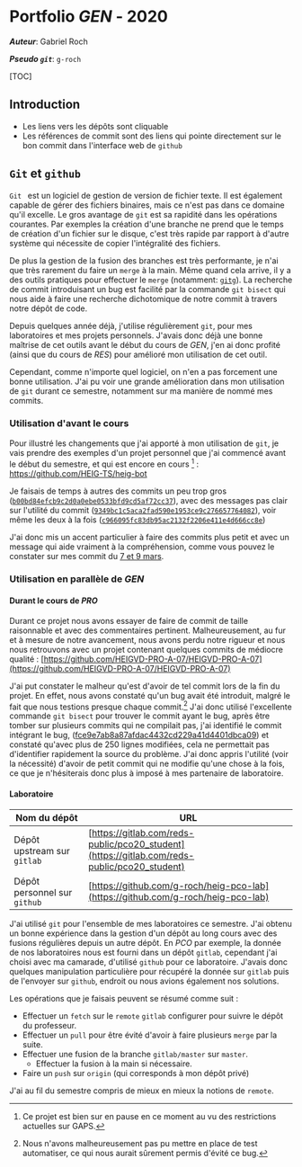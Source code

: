 # Portfolio *GEN* - 2020

***Auteur***: Gabriel Roch

***Pseudo `git`***: `g-roch`

[TOC]

## Introduction

- Les liens vers les dépôts sont cliquable 
- Les références de commit sont des liens qui pointe directement sur le bon commit dans l'interface web de `github`

## `Git` et `github`

`Git ` est un logiciel de gestion de version de fichier texte. Il est également capable de gérer des fichiers binaires, mais ce n'est pas dans ce domaine qu'il excelle. Le gros avantage de `git` est sa rapidité dans les opérations courantes. Par exemples la création d'une branche ne prend que le temps de création d'un fichier sur le disque, c'est très rapide par rapport à d'autre système qui nécessite de copier l'intégralité des fichiers.

De plus la gestion de la fusion des branches est très performante, je n'ai que très rarement du faire un `merge` à la main. Même quand cela arrive, il y a des outils pratiques pour effectuer le `merge` (notamment: [`gitg`](https://wiki.gnome.org/Apps/Gitg/)). La recherche de commit introduisant un bug est facilité par la commande `git bisect` qui nous aide à faire une recherche dichotomique de notre commit à travers notre dépôt de code.

Depuis quelques année déjà, j'utilise régulièrement `git`, pour mes laboratoires et mes projets personnels. J'avais donc déjà une bonne maîtrise de cet outils avant le début du cours de *GEN*, j'en ai donc profité (ainsi que du cours de *RES*) pour amélioré mon utilisation de cet outil.

Cependant, comme n'importe quel logiciel, on n'en a pas forcement une bonne utilisation. J'ai pu voir une grande amélioration dans mon utilisation de `git` durant ce semestre, notamment sur ma manière de nommé mes commits.

### Utilisation d'avant le cours

Pour illustré les changements que j'ai apporté à mon utilisation de `git`, je vais prendre des exemples d'un projet personnel que j'ai commencé avant le début du semestre, et qui est encore en cours [^1] : https://github.com/HEIG-TS/heig-bot

Je faisais de temps à autres des commits un peu trop gros ([`b00bd84efcb9c2d0a0ebe0533bfd9cd5af72cc37`](https://github.com/HEIG-TS/heig-bot/commit/b00bd84efcb9c2d0a0ebe0533bfd9cd5af72cc37)), avec des messages pas clair sur l'utilité du commit ([`9349bc1c5aca2fad590e1953ce9c276657764082`](https://github.com/HEIG-TS/heig-bot/commit/9349bc1c5aca2fad590e1953ce9c276657764082)), voir même les deux à la fois ([`c966095fc83db95ac2132f2206e411e4d666cc8e`](https://github.com/HEIG-TS/heig-bot/commit/c966095fc83db95ac2132f2206e411e4d666cc8e))

J'ai donc mis un accent particulier à faire des commits plus petit et avec un message qui aide vraiment à la compréhension, comme vous pouvez le constater sur mes commit du [7 et 9 mars](https://github.com/HEIG-TS/heig-bot/commits/master).

### Utilisation en parallèle de *GEN*

#### Durant le cours de *PRO*

Durant ce projet nous avons essayer de faire de commit de taille raisonnable et avec des commentaires pertinent. Malheureusement, au fur et à mesure de notre avancement, nous avons perdu notre rigueur et nous nous retrouvons avec un projet contenant quelques commits de médiocre qualité : [https://github.com/HEIGVD-PRO-A-07/HEIGVD-PRO-A-07](https://github.com/HEIGVD-PRO-A-07/HEIGVD-PRO-A-07)

J'ai put constater le malheur qu'est d'avoir de tel commit lors de la fin du projet. En effet, nous avons constaté qu'un bug avait été introduit, malgré le fait que nous testions presque chaque commit.[^2] J'ai donc utilisé l'excellente commande `git bisect` pour trouver le commit ayant le bug, après être tomber sur plusieurs commits qui ne compilait pas, j'ai identifié le commit intégrant le bug, ([fce9e7ab8a87afdac4432cd229a41d4401dbca09](https://github.com/HEIGVD-PRO-A-07/HEIGVD-PRO-A-07/commit/fce9e7ab8a87afdac4432cd229a41d4401dbca09)) et constaté qu'avec plus de 250 lignes modifiées, cela ne permettait pas d'identifier rapidement la source du problème. J'ai donc appris l'utilité (voir la nécessité) d'avoir de petit commit qui ne modifie qu'une chose à la fois, ce que je n'hésiterais donc plus à imposé à mes partenaire de laboratoire.

#### Laboratoire

| Nom du dépôt | URL |
| --- | ---- |
| Dépôt upstream sur `gitlab`    |[https://gitlab.com/reds-public/pco20_student](https://gitlab.com/reds-public/pco20_student)      |
| Dépôt personnel sur `github`    | [https://github.com/g-roch/heig-pco-lab](https://github.com/g-roch/heig-pco-lab)     |

J'ai utilisé `git` pour l'ensemble de mes laboratoires ce semestre. J'ai obtenu un bonne expérience dans la gestion d'un dépôt au long cours avec des fusions régulières depuis un autre dépôt. En *PCO* par exemple, la donnée de nos laboratoires nous est fourni dans un dépôt `gitlab`, cependant j'ai choisi avec ma camarade, d'utilisé `github` pour ce laboratoire. J'avais donc quelques manipulation particulière pour récupéré la donnée sur `gitlab` puis de l'envoyer sur `github`, endroit ou nous avions également nos solutions.

Les opérations que je faisais peuvent se résumé comme suit : 

- Effectuer un `fetch` sur le `remote` `gitlab` configurer pour suivre le dépôt du professeur.
- Effectuer un `pull` pour être évité d'avoir à faire plusieurs `merge` par la suite.
- Effectuer une fusion de la branche `gitlab/master` sur `master`.
  - Effectuer la fusion à la main si nécessaire.
- Faire un `push` sur `origin` (qui corresponds à mon dépôt privé)

J'ai au fil du semestre compris de mieux en mieux la notions de `remote`.

[^1]: Ce projet est bien sur en pause en ce moment au vu des restrictions actuelles sur GAPS.
[^2]: Nous n'avons malheureusement pas pu mettre en place de test automatiser, ce qui nous aurait sûrement permis d'évité ce bug.

